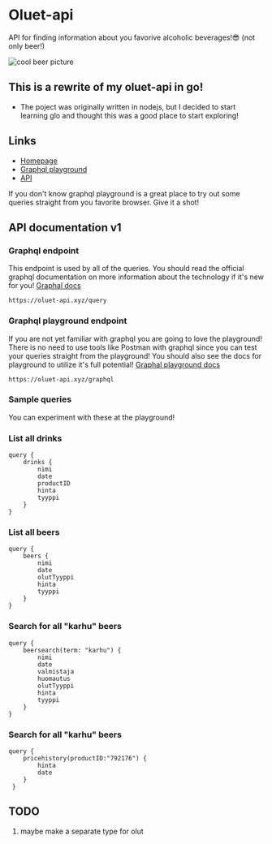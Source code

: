 # Oluet-api

API for finding information about you favorive alcoholic beverages!😎
(not only beer!)

![cool beer picture](https://cdn1.iconfinder.com/data/icons/zaficons-foods-1/512/beer-512.png) 

## This is a rewrite of my oluet-api in go!

- The poject was originally written in nodejs, but I decided to start learning glo and thought this was a good place to start exploring!

## Links
- [Homepage](https://oluet-api.xyz)
- [Graphql playground](https://oluet-api.xyz/graphql)
- [API](https://oluet-api.xyz/query)

If you don't know graphql playground is a great place to try out some queries straight from you favorite browser. Give it a shot!

## API documentation v1

### Graphql endpoint

This endpoint is used by all of the queries. You should read the
official graphql documentation on more information about the
technology if it's new for you!
[Graphal docs](https://graphql.org)
```
https://oluet-api.xyz/query
```

### Graphql playground endpoint

If you are not yet familiar with graphql you are going to love the
playground! There is no need to use tools like Postman with graphql
since you can test your queries straight from the playground! You
should also see the docs for playground to utilize it's full
potential!
[Graphal playground docs](https://github.com/graphql/graphql-playground)
```
https://oluet-api.xyz/graphql
```

### Sample queries

You can experiment with these at the playground!

### List all drinks
```
query {
    drinks {
        nimi
        date
        productID
        hinta
        tyyppi
    }
}
```

### List all beers
```
query {
    beers {
        nimi
        date
        olutTyyppi
        hinta
        tyyppi
    }
}
```

### Search for all "karhu" beers
```
query {
    beersearch(term: "karhu") {
        nimi
        date
        valmistaja
        huomautus
        olutTyyppi
        hinta
        tyyppi
    }
}
```

### Search for all "karhu" beers
```
query {
    pricehistory(productID:"792176") {
        hinta
        date 
    }
 }
```

## TODO
1. maybe make a separate type for olut